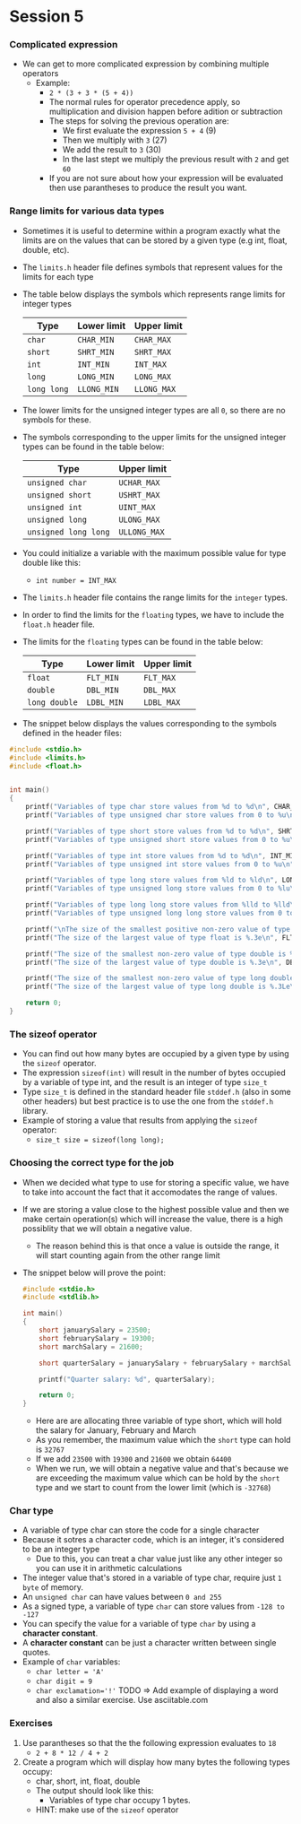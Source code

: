 # Session 5

### Complicated expression

- We can get to more complicated expression by combining multiple operators
    - Example:
        - `2 * (3 + 3 * (5 + 4))`
        - The normal rules for operator precedence apply, so multiplication and division happen before adition or subtraction
        - The steps for solving the previous operation are:
            - We first evaluate the expression `5 + 4` (9)
            - Then we multiply with `3` (27)
            - We add the result to `3` (30)
            - In the last stept we multiply the previous result with `2` and get `60`
        - If you are not sure about how your expression will be evaluated then use parantheses to produce the result you want.

### Range limits for various data types

- Sometimes it is useful to determine within a program exactly what the limits are on the values that can be stored by a given type (e.g int, float, double, etc).
- The `limits.h` header file defines symbols that represent values for the limits for each type
- The table below displays the symbols which represents range limits for integer types

    |Type         | Lower limit | Upper limit | 
    |-------------|-------------|-------------|
    |`char`       |`CHAR_MIN`   | `CHAR_MAX`  |
    |`short`      |`SHRT_MIN`   | `SHRT_MAX`  |
    |`int`        |`INT_MIN`    | `INT_MAX`   |
    |`long`       |`LONG_MIN`   | `LONG_MAX`  |
    |`long long`  |`LLONG_MIN`  | `LLONG_MAX` |

- The lower limits for the unsigned integer types are all `0`, so there are no symbols for these.
- The symbols corresponding to the upper limits for the unsigned integer types can be found in the table below:

    |Type                  | Upper limit | 
    |----------------------|-------------|
    |`unsigned char`       | `UCHAR_MAX`  |
    |`unsigned short`      | `USHRT_MAX`  |
    |`unsigned int`        | `UINT_MAX`   |
    |`unsigned long`       | `ULONG_MAX`  |
    |`unsigned long long`  | `ULLONG_MAX` |

- You could initialize a variable with the maximum possible value for type double like this:
    - `int number = INT_MAX`

- The `limits.h` header file  contains the range limits for the `integer` types. 
- In order to find the limits for the `floating` types, we have to include the `float.h` header file. 
- The limits for the `floating` types can be found in the table below:

    |Type         | Lower limit | Upper limit | 
    |-------------|-------------|-------------|
    |`float`       |`FLT_MIN`   | `FLT_MAX`   |
    |`double`      |`DBL_MIN`   | `DBL_MAX`   |
    |`long double` |`LDBL_MIN`  | `LDBL_MAX`  |

- The snippet below displays the values corresponding to the symbols defined in the header files: 

```c
#include <stdio.h>
#include <limits.h>
#include <float.h>


int main()
{
    printf("Variables of type char store values from %d to %d\n", CHAR_MIN, CHAR_MAX);
    printf("Variables of type unsigned char store values from 0 to %u\n", UCHAR_MAX);

    printf("Variables of type short store values from %d to %d\n", SHRT_MIN, SHRT_MAX);
    printf("Variables of type unsigned short store values from 0 to %u\n", USHRT_MAX);

    printf("Variables of type int store values from %d to %d\n", INT_MIN, INT_MAX);
    printf("Variables of type unsigned int store values from 0 to %u\n", UINT_MAX);

    printf("Variables of type long store values from %ld to %ld\n", LONG_MIN, LONG_MAX);
    printf("Variables of type unsigned long store values from 0 to %lu\n", ULONG_MAX);

    printf("Variables of type long long store values from %lld to %lld\n", LLONG_MIN, LLONG_MAX);
    printf("Variables of type unsigned long long store values from 0 to %llu\n", ULLONG_MAX);

    printf("\nThe size of the smallest positive non-zero value of type float is %.3e\n", FLT_MIN);
    printf("The size of the largest value of type float is %.3e\n", FLT_MAX);

    printf("The size of the smallest non-zero value of type double is %.3e\n", DBL_MIN);
    printf("The size of the largest value of type double is %.3e\n", DBL_MAX);

    printf("The size of the smallest non-zero value of type long double is %.3Le\n", LDBL_MIN);
    printf("The size of the largest value of type long double is %.3Le\n", LDBL_MAX);

    return 0;
}

```

### The sizeof operator

- You can find out how many bytes are occupied by a given type by using the `sizeof` operator.
- The expression `sizeof(int)` will result in the number of bytes occupied  by a variable of type int, and the result is an integer of type `size_t`
- Type `size_t` is defined in the standard header file `stddef.h` (also in some other headers) but best practice is to use the one from the `stddef.h` library.
- Example of storing a value that results from applying the `sizeof` operator:
    - `size_t size = sizeof(long long);`


### Choosing the correct type for the job

- When we decided what type to use for storing a specific value,  we have to take into account the fact that it accomodates the range of values.
- If we are storing a value close to the highest possible value and then we make certain operation(s) which will increase the value, there is a high possiblity that we will obtain a negative value.
    - The reason behind this is that once a value is outside the range, it will start counting again from the other range limit

- The snippet below will prove the point:

    ```c
    #include <stdio.h>
    #include <stdlib.h>

    int main()
    {
        short januarySalary = 23500;
        short februarySalary = 19300;
        short marchSalary = 21600;

        short quarterSalary = januarySalary + februarySalary + marchSalary;

        printf("Quarter salary: %d", quarterSalary);

        return 0;
    }

    ```
    - Here are are allocating three variable of type short, which will hold the salary for January, February and March
    - As you remember, the maximum value which the `short` type can hold is `32767`
    - If we add `23500` with `19300` and `21600` we obtain `64400`
    - When we run, we will obtain a negative value and that's because we are exceeding the maximum value which can be hold by the `short` type and we start to count from the lower limit (which is `-32768`)

### Char type

- A variable of type char can store the code for a single character
- Because it sotres a character code, which is an integer, it's considered to be an integer type
    - Due to this, you can treat a char value just like any other integer so you can use it in arithmetic calculations
- The integer value that's stored in a variable of type char, require just `1 byte` of memory.
- An `unsigned char` can have values between `0 and 255`
- As a signed type, a variable of type `char` can store values from `-128 to -127`
- You can specify the value for a variable of type `char` by using a __character constant__.
- A __character constant__ can be just a character written between single quotes.
- Example of `char` variables:
    - `char letter = 'A'`
    - `char digit = 9`
    - `char exclamation='!'`
 TODO => Add example of displaying a word and also a similar exercise. Use asciitable.com
### Exercises

1. Use parantheses  so  that the the following expression evaluates to `18`
    - `2 + 8 * 12 / 4 + 2`
2. Create a program which will display how many bytes the following types occupy:
    - char, short, int, float, double
    - The output should look like this:
        - Variables of type char occupy 1 bytes.
    - HINT: make use of the `sizeof` operator